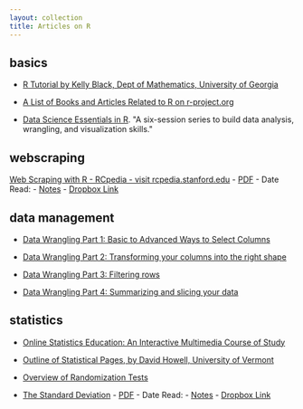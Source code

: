 ```yaml
---
layout: collection
title: Articles on R
---
```


## basics

-  [R Tutorial by Kelly Black, Dept of Mathematics, University of Georgia](http://www.cyclismo.org/tutorial/R/index.html#)

-  [A List of Books and Articles Related to R on r-project.org](https://www.r-project.org/doc/bib/R-jabref.html)

- [Data Science Essentials in R](https://uvastatlab.github.io/phdplus/index.html).  "A  six-session series to build data analysis, wrangling, and visualization skills."

## webscraping

[Web Scraping with R - RCpedia - visit rcpedia.stanford.edu](https://sites.google.com/a/stanford.edu/rcpedia/screen-scraping/web-scraping-with-r) - [PDF]() - Date Read: - [Notes]() - [Dropbox Link](https://www.dropbox.com/s/4goegyyjl879zct/Web%20Scraping%20with%20R%20-%20RCpedia%20-%20%E2%9A%A0%EF%B8%8Fvisit%20rcpedia.stanford.edu.pdf?dl=0) 


## data management

- [Data Wrangling Part 1: Basic to Advanced Ways to Select Columns](https://suzan.rbind.io/2018/01/dplyr-tutorial-1/)

- [Data Wrangling Part 2: Transforming your columns into the right shape](https://suzan.rbind.io/2018/02/dplyr-tutorial-2/)

- [Data Wrangling Part 3: Filtering rows](https://suzan.rbind.io/2018/02/dplyr-tutorial-3/)

- [Data Wrangling Part 4: Summarizing and slicing your data](https://suzan.rbind.io/2018/04/dplyr-tutorial-4/#summarising-data)

## statistics

-  [Online Statistics Education: An Interactive Multimedia Course of Study](http://onlinestatbook.com/2/index.html)

-  [Outline of Statistical Pages, by David Howell, University of Vermont](https://www.uvm.edu/~dhowell/StatPages/)

-  [Overview of Randomization Tests
](http://www.uvm.edu/~dhowell/StatPages/Randomization%20Tests/RandomizationTestsOverview.html#Lunneborg)

- [The Standard Deviation](https://www.le.ac.uk/oerresources/ssds/numeracyskills/page_17.htm) - [PDF]() - Date Read: - [Notes]() - [Dropbox Link](https://www.dropbox.com/s/k4sweiy26bozrub/The%20Standard%20Deviation.pdf?dl=0) 
